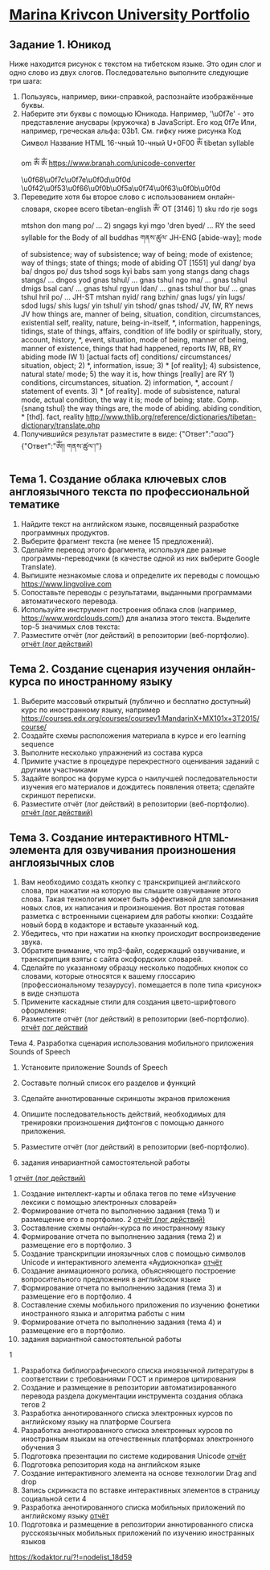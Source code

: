 # [Marina Krivcon University Portfolio](https://meao.github.io/university-portfolio/)

## Задание 1. Юникод
Ниже находится рисунок с текстом на тибетском языке. Это один слог и одно слово из двух слогов. Последовательно выполните следующие три шага:
1. Пользуясь, например, вики-справкой, распознайте изображённые буквы.
2. Наберите эти буквы с помощью Юникода.
Например,  '\u0f7e' - это представление анусвары (кружочка) в JavaScript. Его код 0f7e
Или, например, греческая альфа: 03b1. См. гифку ниже рисунка 
Код	Символ	Название	HTML 16-чный	10-чный
U+0F00	ༀ	tibetan syllable om	&#xF00;	&#3840;
https://www.branah.com/unicode-converter
\u0f68\u0f7c\u0f7e\u0f0d\u0f0d 
\u0f42\u0f53\u0f66\u0f0b\u0f5a\u0f74\u0f63\u0f0b\u0f0d
3. Переведите хотя бы второе слово с использованием онлайн-словаря, скорее всего tibetan-english
ཨོཾ་	OT	[3146] 1) sku rdo rje sogs mtshon don mang po/ ... 2) sngags kyi mgo 'dren byed/ ...
RY	the seed syllable for the Body of all buddhas
གནས་ཚུལ་	JH-ENG	[abide-way]; mode of subsistence; way of subsistence; way of being; mode of existence; way of things; state of things; mode of abiding
OT	[1551] yul dang/ bya ba/ dngos po/ dus tshod sogs kyi babs sam yong stangs dang chags stangs/ ... dngos yod gnas tshul/ ... gnas tshul ngo ma/ ... gnas tshul dmigs bsal can/ ... gnas tshul rgyun ldan/ ... gnas tshul thor bu/ ... gnas tshul hril po/ ...
JH-ST	mtshan nyid/ rang bzhin/ gnas lugs/ yin lugs/ sdod lugs/ shis lugs/ yin tshul/ yin tshod/ gnas tshod/
JV, IW, RY	news
JV	how things are, manner of being, situation, condition, circumstances, existential self, reality, nature, being-in-itself, *, information, happenings, tidings, state of things, affairs, condition of life bodily or spiritually, story, account, history, *, event, situation, mode of being, manner of being, manner of existence, things that had happened, reports
IW, RB, RY	abiding mode
IW	1) [actual facts of] conditions/ circumstances/ situation, object; 2) *, information, issue; 3) * [of reality]; 4) subsistence, natural state/ mode; 5) the way it is, how things [really] are
RY	1) conditions, circumstances, situation. 2) information, *, account / statement of events. 3) * [of reality]. mode of subsistence, natural mode, actual condition, the way it is; mode of being; state. Comp. {snang tshul} the way things are, the mode of abiding. abiding condition, * [thd]. fact, reality http://www.thlib.org/reference/dictionaries/tibetan-dictionary/translate.php
4. Получившийся результат разместите в виде:
{"Ответ":"ααα"} 
{"Ответ":"ཨོཾ།། 
གནས་ཚུལ་།"} 

## Тема 1. Создание облака ключевых слов англоязычного текста по профессиональной тематике
1. Найдите текст на английском языке, посвященный разработке программных продуктов.
2. Выберите фрагмент текста (не менее 15 предложений).
3. Сделайте перевод этого фрагмента, используя две разные программы-переводчики (в качестве одной из них выберите Google Translate).
4. Выпишите незнакомые слова и определите их переводы с помощью https://www.lingvolive.com 
5. Сопоставьте переводы с результатами, выданными программами автоматического перевода.
6. Используйте инструмент построения облака слов (например, https://www.wordclouds.com/) для анализа этого текста. Выделите top-5 значимых слов текста:
7. Разместите отчёт (лог действий) в репозитории (веб-портфолио).
[отчёт (лог действий)](https://docs.google.com/document/d/1oePFJbq_rDQ6wZ3F59JbKnNqLU2QyjgjdIrKCbFYgOA/edit?usp=sharing)

## Тема 2. Создание сценария изучения онлайн-курса по иностранному языку
1. Выберите массовый открытый (публично и бесплатно доступный) курс по иностранному языку, например https://courses.edx.org/courses/coursev1:MandarinX+MX101x+3T2015/course/
2. Создайте схемы расположения материала в курсе и его learning sequence
3. Выполните несколько упражнений из состава курса
4. Примите участие в процедуре перекрестного оценивания заданий с другими участниками
5. Задайте вопрос на форуме курса о наилучшей последовательности изучения его материалов и дождитесь появления ответа; сделайте скриншот переписки.
6. Разместите отчёт (лог действий) в репозитории (веб-портфолио).
[отчёт (лог действий)](https://docs.google.com/document/d/1a5aTdBYhpP-ZuurGnn-io1bVRqx18g7T5JgULkRaOBk/edit?usp=sharing)

## Тема 3. Создание интерактивного HTML-элемента для озвучивания произношения англоязычных слов
1. Вам необходимо создать кнопку с транскрипцией английского слова, при нажатии на которую вы слышите озвучивание этого слова. Такая технология может быть эффективной для запоминания новых слов, их написания и произношения. Вот простая готовая разметка с встроенными сценарием для работы кнопки: Создайте новый борд в кодакторе и вставьте указанный код.
2. Убедитесь, что при нажатии на кнопку происходит воспроизведение звука.
3. Обратите внимание, что mp3-файл, содержащий озвучивание, и транскрипция взяты с сайта оксфордских словарей.
4. Сделайте по указанному образцу несколько подобных кнопок со словами, которые относятся к вашему глоссарию (профессиональному тезаурусу). помещается в поле типа «рисунок» в виде снэпшота
5. Примените каскадные стили для создания цвето-шрифтового оформления:
6. Разместите отчёт (лог действий) в репозитории (веб-портфолио). 
[отчёт](https://kodaktor.ru/audiobutton_12ae8)
[лог действий](https://github.com/Meao/university-portfolio/blob/master/web/audiobuttonoxford.png)

Тема 4. Разработка сценария использования мобильного приложения Sounds of Speech
1. Установите приложение Sounds of Speech
2. Составьте полный список его разделов и функций
3. Сделайте аннотированные скриншоты экранов приложения
4. Опишите последовательность действий, необходимых для тренировки произношения дифтонгов с помощью данного приложения.
5. Разместите отчёт (лог действий) в репозитории (веб-портфолио).

2.  задания  инвариантной самостоятельной работы

1 [отчёт (лог действий)](https://docs.google.com/document/d/1oePFJbq_rDQ6wZ3F59JbKnNqLU2QyjgjdIrKCbFYgOA/edit?usp=sharing)
1. Создание интеллект-карты и облака тегов по теме «Изучение лексики с помощью электронных словарей»
2. Формирование отчета по выполнению задания (тема 1) и размещение его в портфолио.
2 [отчёт (лог действий)](https://docs.google.com/document/d/1a5aTdBYhpP-ZuurGnn-io1bVRqx18g7T5JgULkRaOBk/edit?usp=sharing)
1. Составление схемы онлайн-курса по иностранному языку
2. Формирование отчета по выполнению задания (тема 2) и размещение его в портфолио.
3
1. Создание транскрипции иноязычных слов с помощью символов Unicode и интерактивного элемента «Аудиокнопка» [отчёт](https://kodaktor.ru/audiobutton_12ae8)
2. Создание анимационного ролика, объясняющего построение вопросительного предложения в английском языке
3. Формирование отчета по выполнению задания (тема 3) и размещение его в портфолио.
4
1. Составление схемы мобильного приложения по изучению фонетики иностранного языка и алгоритма работы с ним
2. Формирование отчета по выполнению задания (тема 4) и размещение его в портфолио.
3.  задания  вариантной самостоятельной работы 

1
1. Разработка библиографического списка иноязычной литературы в соответствии с требованиями ГОСТ и примеров цитирования
2. Создание и размещение в репозитории автоматизированного перевода раздела документации инструмента создания облака тегов
2
1. Разработка аннотированного списка электронных курсов по английскому языку на платформе Coursera
2. Разработка аннотированного списка электронных курсов по иностранным языкам на отечественных платформах электронного обучения
3
1. Подготовка презентации по системе кодирования Unicode [отчёт](https://drive.google.com/file/d/1BYQRLOVKqWVSSRqXpL8exGO4Krq9CLuI/view?usp=sharing)
2. Подготовка репозитория кода на английском языке
3. Создание интерактивного элемента на основе технологии Drag and drop
4. Запись скринкаста по вставке интерактивных элементов в страницу социальной сети
4
1. Разработка аннотированного списка мобильных приложений по английскому языку [отчёт](https://docs.google.com/document/d/1jnzJy8Z2c2PNemTAvzyYSwWENX9Vv47O_t7QIFzJkiA/edit?usp=sharing)
2. Подготовка и размещение в репозитории аннотированного списка русскоязычных мобильных приложений по изучению иностранных языков

https://kodaktor.ru/?!=nodelist_18d59
